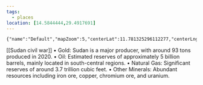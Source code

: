 ```yaml
---
tags:
  - places
location: [14.5844444,29.4917691]
---
```

```mapview
{"name":"Default","mapZoom":5,"centerLat":11.781325296112277,"centerLng":29.267578125000004,"query":"path:\"Sudan.md\"","chosenMapSource":0}
```
[[Sudan civil war]]
•	Gold: Sudan is a major producer, with around 93 tons produced in 2020.
•	Oil: Estimated reserves of approximately 5 billion barrels, mainly located in south-central regions.
•	Natural Gas: Significant reserves of around 3.7 trillion cubic feet.
•	Other Minerals: Abundant resources including iron ore, copper, chromium ore, and uranium.
